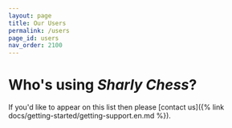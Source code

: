 ```yaml
---
layout: page
title: Our Users
permalink: /users
page_id: users
nav_order: 2100
---
```


# Who's using _Sharly Chess_?

If you'd like to appear on this list then please [contact us]({% link docs/getting-started/getting-support.en.md %}).

